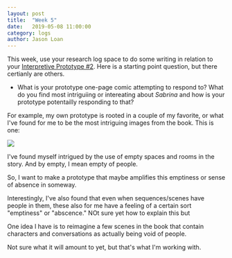 ```yaml
---
layout: post
title:  "Week 5" 
date:   2019-05-08 11:00:00
category: logs
author: Jason Loan 
---
```


This week, use your research log space to do some writing in relation to your [Interpretive Prototype #2](https://jloan.github.io/e107v2/prototypes/2019/05/06/one-page-sabrina/). Here is a starting point question, but there certianly are others.

* What is your prototype one-page comic attempting to respond to? What do you find most intriguiing or intereating about *Sabrina* and how is your prototype potentailly responding to that?

For example, my own prototype is rooted in a couple of my favorite, or what I've found for me to be the most intriguing images from the book. This is one:

![](https://www.drawnandquarterly.com/sites/default/files/styles/press-full/public/images/press/2018/sabrina.interior28.jpg?itok=5qtjbZss) 

I've found myself intrigued by the use of empty spaces and rooms in the story. And by empty, I mean empty of people.

So, I want to make a prototype that maybe amplifies this emptiness or sense of absence in someway. 

Interestingly, I've also found that even when sequences/scenes have people in them, these also for me have a feeling of a certain sort "emptiness" or "abscence." NOt sure yet how to explain this but 

One idea I have is to reimagine a few scenes in the book that contain characters and conversations as actually being void of people. 

Not sure what it will amount to yet, but that's what I'm working with.


